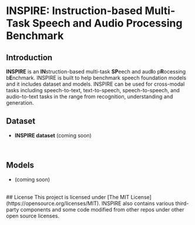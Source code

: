 # INSPIRE: Instruction-based Multi-Task Speech and Audio Processing Benchmark

## Introduction

**INSPIRE** is an **IN**struction-based multi-task **SP**eech and aud**I**o p**R**ocessing b**E**nchmark. INSPIRE is built to help benchmark speech foundation models and it includes dataset and models. INSPIRE can be used for cross-modal tasks including speech-to-text, text-to-speech, speech-to-speech, and audio-to-text tasks in the range from recognition, understanding and generation.
<br>

## Dataset
- **INSPIRE dataset** (coming soon)
<br>

## Models

- (coming soon)
<br>
## License
This project is licensed under [The MIT License](https://opensource.org/licenses/MIT). INSPIRE also contains various third-party components and some code modified from other repos under other open source licenses.
